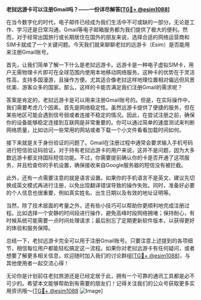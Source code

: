 **老挝远游卡可以注册Gmail吗？——一份详尽解答[[TG💪+ @esim1088](https://t.me/s/esim1088)]**

在当今数字化的时代，电子邮件已经成为我们生活中不可或缺的一部分。无论是工作、学习还是日常沟通，Gmail等电子邮箱服务都为我们提供了极大的便利。然而，对于经常出国旅行或长期居住在国外的朋友来说，选择合适的网络运营商和SIM卡就成了一个关键问题。今天我们就来聊聊老挝的远游卡（Esim）是否能用来注册Gmail账号。

首先，让我们简单了解一下什么是老挝远游卡。远游卡是一种电子虚拟SIM卡，用户无需物理卡片即可在全球范围内使用本地移动网络服务。这种卡的优势在于灵活性高，支持多国漫游，且操作方便。尤其适合像老挝这样地理位置相对偏远但风景优美、游客众多的国家。那么，这样的卡能否满足我们注册Gmail的需求呢？

答案是肯定的，老挝远游卡是可以用来注册Gmail账号的。但是，在实际操作中，我们需要考虑几个因素。首先是网络稳定性。虽然远游卡提供了便捷的服务，但在某些地区可能会遇到信号弱或者连接不稳定的情况。因此，在尝试注册之前，确保你的设备能够稳定连接到互联网是非常重要的。你可以通过简单的速度测试来判断网络质量，比如访问一些常用的网站或者下载一个小文件看看加载时间如何。

接下来就是关于身份验证的问题了。Gmail在注册过程中通常会要求输入手机号码进行短信验证码验证。对于持有老挝远游卡的用户来说，这并不是问题，因为大多数远游卡都支持国际短信功能。不过，你需要提前确认你的卡是否开通了这项服务，并且检查你的手机设置，确保接收来自Google服务器的短信没有被拦截。

此外，还有一点需要注意的就是语言设置。如果你的手机语言不是英文，建议先切换成英文模式再进行注册，以免出现翻译错误导致的操作失败。同时，准备好必要的个人信息也很重要，例如真实姓名、出生日期以及有效的地址证明等。

当然，除了技术层面的考量之外，还有些小技巧可以帮助你更顺利地完成注册过程。比如选择一个安静的时间段进行操作，避免高峰时段网络拥堵；保持耐心，有时候系统可能需要一点时间处理请求；最后别忘了定期更新软件版本，以获得更好的体验和服务保障。

总结一下，老挝远游卡完全可以用于注册Gmail账号。只要注意上述提到的各项细节，相信每位用户都能轻松搞定这一流程。如果你对老挝远游卡有任何疑问，或者想要了解更多相关信息，欢迎随时加入我们的讨论群组[[TG💪+ @esim1088](https://t.me/s/esim1088)]，与其他使用者一起交流心得！

无论你是计划前往老挝旅游还是已经定居于此，拥有一个可靠的通讯工具都是必不可少的。希望本文能够帮助到有需要的朋友们！记得关注我们的公众号获取更多实用资讯哦～[[TG💪+ @esim1088](https://t.me/s/esim1088) ![Image](https://i.postimg.cc/4NQfJmqS/Snipaste-2025-05-13-00-14-12.png)]